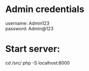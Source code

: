 # Admin credentials
username: Admin123  
password: Admin@123

# Start server:
cd /src/
php -S localhost:8000